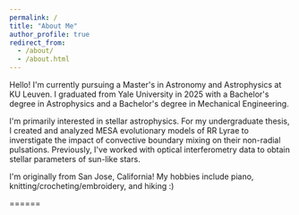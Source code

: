 ```yaml
---
permalink: /
title: "About Me"
author_profile: true
redirect_from: 
  - /about/
  - /about.html
---
```


Hello! I'm currently pursuing a Master's in Astronomy and Astrophysics at KU Leuven. I graduated from Yale University in 2025 with a Bachelor's degree in Astrophysics and a Bachelor's degree in Mechanical Engineering.  

I'm primarily interested in stellar astrophysics. For my undergraduate thesis, I created and analyzed MESA evolutionary models of RR Lyrae to inverstigate the impact of convective boundary mixing on their non-radial pulsations. Previously, I've worked with optical interferometry data to obtain stellar parameters of sun-like stars. 

I'm originally from San Jose, California! My hobbies include piano, knitting/crocheting/embroidery, and hiking :)

======
